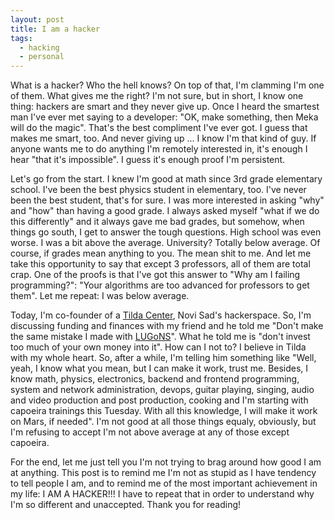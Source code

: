 ```yaml
---
layout: post
title: I am a hacker
tags:
  - hacking
  - personal
---
```


What is a hacker? Who the hell knows? On top of that, I'm clamming I'm one of
them. What gives me the right? I'm not sure, but in short, I know one thing:
hackers are smart and they never give up. Once I heard the smartest man I've
ever met saying to a developer: "OK, make something, then Meka will do the
magic". That's the best compliment I've ever got. I guess that makes me smart,
too. And never giving up ... I know I'm that kind of guy. If anyone wants me to
do anything I'm remotely interested in, it's enough I hear "that it's
impossible". I guess it's enough proof I'm persistent.

Let's go from the start. I knew I'm good at math since 3rd grade elementary
school. I've been the best physics student in elementary, too. I've never been
the best student, that's for sure. I was more interested in asking "why" and
"how" than having a good grade. I always asked myself "what if we do this
differently" and it always gave me bad grades, but somehow, when things go
south, I get to answer the tough questions. High school was even worse. I was a
bit above the average. University? Totally below average. Of course, if grades
mean anything to you. The mean shit to me. And let me take this opportunity to
say that except 3 professors, all of them are total crap. One of the proofs is
that I've got this answer to "Why am I failing programming?": "Your algorithms
are too advanced for professors to get them". Let me repeat: I was below
average.

Today, I'm co-founder of a [Tilda Center](http://tilda.center/), Novi Sad's
hackerspace. So, I'm discussing funding and finances with my friend and he told
me "Don't make the same mistake I made with [LUGoNS](https://lugons.org/)". What
he told me is "don't invest too much of your own money into it". How can I not
to? I believe in Tilda with my whole heart. So, after a while, I'm telling him
something like "Well, yeah, I know what you mean, but I can make it work, trust
me. Besides, I know math, physics, electronics, backend and frontend
programming, system and network administration, devops, guitar playing, singing,
audio and video production and post production, cooking and I'm starting with
capoeira trainings this Tuesday. With all this knowledge, I will make it work
on Mars, if needed". I'm not good at all those things equaly, obviously, but
I'm refusing to accept I'm not above average at any of those except capoeira.

For the end, let me just tell you I'm not trying to brag around how good I am at
anything. This post is to remind me I'm not as stupid as I have tendency to tell
people I am, and to remind me of the most important achievement in my life: I
AM A HACKER!!! I have to repeat that in order to understand why I'm so
different and unaccepted. Thank you for reading!

